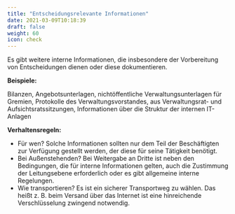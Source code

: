 ```yaml
---
title: "Entscheidungsrelevante Informationen"
date: 2021-03-09T10:18:39
draft: false
weight: 60
icon: check
---
```


Es gibt weitere interne Informationen, die insbesondere der Vorbereitung von Entscheidungen dienen oder diese dokumentieren.

**Beispiele:**

Bilanzen, Angebotsunterlagen, nichtöffentliche Verwaltungsunterlagen für Gremien, Protokolle des Verwaltungsvorstandes, aus Verwaltungsrat- und Aufsichtsratssitzungen, Informationen über die Struktur der internen IT-Anlagen

**Verhaltensregeln:**

- Für wen? Solche Informationen sollten nur dem Teil der Beschäftigten zur Verfügung gestellt werden, der diese für seine Tätigkeit benötigt.
- Bei Außenstehenden? Bei Weitergabe an Dritte ist neben den Bedingungen, die für interne Informationen gelten, auch die Zustimmung der Leitungsebene erforderlich oder es gibt allgemeine interne Regelungen.
- Wie transportieren? Es ist ein sicherer Transportweg zu wählen. Das heißt z. B. beim Versand über das Internet ist eine hinreichende Verschlüsselung zwingend notwendig.
